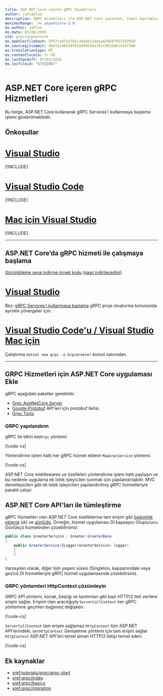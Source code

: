 ```yaml
---
title: ASP.NET Core içeren gRPC Hizmetleri
author: juntaoluo
description: GRPC Hizmetleri ile ASP.NET Core yazarken, temel kavramları öğrenin.
monikerRange: '>= aspnetcore-3.0'
ms.author: johluo
ms.date: 03/08/2019
uid: grpc/aspnetcore
ms.openlocfilehash: 5937ca9f2a783c4dabe324dae828b97953782938
ms.sourcegitcommit: d6e51c60439f03a8992bda70cc982ddb15d3f100
ms.translationtype: MT
ms.contentlocale: tr-TR
ms.lasthandoff: 07/03/2019
ms.locfileid: "67555867"
---
```

# <a name="grpc-services-with-aspnet-core"></a>ASP.NET Core içeren gRPC Hizmetleri

Bu belge, ASP.NET Core kullanarak gRPC Services'i kullanmaya başlama işlemi gösterilmektedir.

## <a name="prerequisites"></a>Önkoşullar

# <a name="visual-studiotabvisual-studio"></a>[Visual Studio](#tab/visual-studio)

[!INCLUDE[](~/includes/net-core-prereqs-vs-3.0.md)]

# <a name="visual-studio-codetabvisual-studio-code"></a>[Visual Studio Code](#tab/visual-studio-code)

[!INCLUDE[](~/includes/net-core-prereqs-vsc-3.0.md)]

# <a name="visual-studio-for-mactabvisual-studio-mac"></a>[Mac için Visual Studio](#tab/visual-studio-mac)

[!INCLUDE[](~/includes/net-core-prereqs-mac-3.0.md)]

---

## <a name="get-started-with-grpc-service-in-aspnet-core"></a>ASP.NET Core’da gRPC hizmeti ile çalışmaya başlama

[Görüntüleme veya indirme örnek kodu](https://github.com/aspnet/AspNetCore.Docs/tree/master/aspnetcore/tutorials/grpc/grpc-start/sample) ([nasıl indirileceğini](xref:index#how-to-download-a-sample)).

# <a name="visual-studiotabvisual-studio"></a>[Visual Studio](#tab/visual-studio)

Bkz: [gRPC Services'i kullanmaya başlama](xref:tutorials/grpc/grpc-start) gRPC proje oluşturma konusunda ayrıntılı yönergeler için.

# <a name="visual-studio-code--visual-studio-for-mactabvisual-studio-codevisual-studio-mac"></a>[Visual Studio Code'u / Visual Studio Mac için](#tab/visual-studio-code+visual-studio-mac)

Çalıştırma `dotnet new grpc -o GrpcGreeter` komut satırından.

---

## <a name="add-grpc-services-to-an-aspnet-core-app"></a>GRPC Hizmetleri için ASP.NET Core uygulaması Ekle

gRPC aşağıdaki paketler gereklidir:

* [Grpc.AspNetCore.Server](https://www.nuget.org/packages/Grpc.AspNetCore.Server)
* [Google.Protobuf](https://www.nuget.org/packages/Google.Protobuf/) API'leri için protobuf iletisi.
* [Grpc.Tools](https://www.nuget.org/packages/Grpc.Tools/)

### <a name="configure-grpc"></a>GRPC yapılandırın

gRPC ile etkin `AddGrpc` yöntemi:

[!code-cs[](~/tutorials/grpc/grpc-start/sample/GrpcGreeter/Startup.cs?name=snippet&highlight=7)]

Yönlendirme işlem hattı her gRPC hizmet eklenir `MapGrpcService` yöntemi:

[!code-cs[](~/tutorials/grpc/grpc-start/sample/GrpcGreeter/Startup.cs?name=snippet&highlight=24)]

ASP.NET Core middlewares ve özellikleri yönlendirme işlem hattı paylaşın ve bu nedenle uygulama ek istek işleyicileri sunmak için yapılandırılabilir. MVC denetleyicileri gibi ek istek işleyicileri yapılandırılmış gRPC hizmetleriyle paralel çalışır.

## <a name="integration-with-aspnet-core-apis"></a>ASP.NET Core API'ları ile tümleştirme

gRPC Hizmetleri olan ASP.NET Core özelliklerine tam erişim gibi [bağımlılık ekleme](xref:fundamentals/dependency-injection) (dı) ve [günlüğü](xref:fundamentals/logging/index). Örneğin, hizmet uygulaması DI kapsayıcı Oluşturucu Günlükçü hizmetinden çözebilirsiniz:

```csharp
public class GreeterService : Greeter.GreeterBase
{
    public GreeterService(ILogger<GreeterService> logger)
    {
    }
}
```

Varsayılan olarak, diğer tüm yaşam süresi (Singleton, kapsamındaki veya geçici) DI hizmetleriyle gRPC hizmet uygulamasında çözebilirsiniz.

### <a name="resolve-httpcontext-in-grpc-methods"></a>GRPC yöntemleri HttpContext çözümleyin

GRPC API yöntemi, konak, başlığı ve tanıtımları gibi bazı HTTP/2 ileti verilere erişim sağlar. Erişimi olan aracılığıyla `ServerCallContext` her gRPC yöntemine geçirilen bağımsız değişken:

[!code-cs[](~/tutorials/grpc/grpc-start/sample/GrpcGreeter/Services/GreeterService.cs?highlight=3-4&name=snippet)]

`ServerCallContext` tam erişim sağlamaz `HttpContext` tüm ASP.NET API'lerindeki. `GetHttpContext` Genişletme yöntemi için tam erişim sağlar `HttpContext` ASP.NET API'leri temel alınan HTTP/2 iletiyi temsil eden:

[!code-cs[](~/tutorials/grpc/grpc-start/sample/GrpcGreeter/Services/GreeterService.cs?name=snippet)]

## <a name="additional-resources"></a>Ek kaynaklar

* <xref:tutorials/grpc/grpc-start>
* <xref:grpc/index>
* <xref:grpc/basics>
* <xref:grpc/migration>
